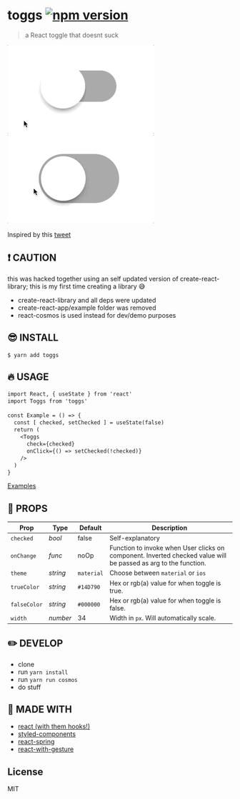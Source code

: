 # toggs [![npm version](https://badge.fury.io/js/toggs.svg)](https://badge.fury.io/js/toggs)
> a React toggle that doesnt suck

![material](https://github.com/phoker/toggs/blob/master/assets/material.gif?raw=true) ![ios](https://github.com/phoker/toggs/blob/master/assets/ios.gif?raw=true)

Inspired by this [tweet](https://twitter.com/dan_abramov/status/1086704419033497600)

## :exclamation: CAUTION

 this was hacked together using an self updated version of create-react-library; this is my first time creating a library :sweat_smile:
  - create-react-library and all deps were updated
  - create-react-app/example folder was removed
  - react-cosmos is used instead for dev/demo purposes

## :sunglasses: INSTALL

```
$ yarn add toggs
```

## :fire: USAGE

```
import React, { useState } from 'react'
import Toggs from 'toggs'

const Example = () => {
  const [ checked, setChecked ] = useState(false)
  return (
    <Toggs
      check={checked}
      onClick={() => setChecked(!checked)}
    />
  )
}
```

[Examples](https://codesandbox.io/s/qvqqz794rq)

## :eyes: PROPS

| Prop              | Type       | Default    | Description |
|-------------------|------------|------------|-------------|
| `checked`         | _bool_     | false      | Self-explanatory |
| `onChange`        | _func_     | noOp       | Function to invoke when User clicks on component. Inverted checked value will be passed as arg to the function. |
| `theme`           | _string_   | `material` | Choose between `material` or `ios`  |
| `trueColor`       | _string_   | `#14D790`  | Hex or rgb(a) value for when toggle is true. |
| `falseColor`      | _string_   | `#000000`  | Hex or rgb(a) value for when toggle is false. |
| `width`           | _number_   | 34         | Width in `px`. Will automatically scale. |

## :pencil2: DEVELOP

 - clone
 - run `yarn install`
 - run `yarn run cosmos`
 - do stuff

## :pray: MADE WITH

 - [react (with them hooks!)](https://reactjs.org/)
 - [styled-components](https://www.styled-components.com/)
 - [react-spring](https://react-spring.surge.sh/#/)
 - [react-with-gesture](https://github.com/react-spring/react-with-gesture)

## License

MIT

